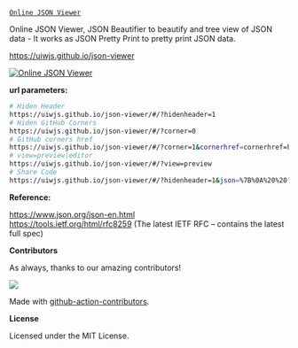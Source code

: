 [`Online JSON Viewer`](https://uiwjs.github.io/json-viewer)

Online JSON Viewer, JSON Beautifier to beautify and tree view of JSON data - It works as JSON Pretty Print to pretty print JSON data.

https://uiwjs.github.io/json-viewer

[![Online JSON Viewer](https://user-images.githubusercontent.com/1680273/149053681-1f9f525e-9b45-45f8-be3c-34c1ac91fc51.png)](https://uiwjs.github.io/json-viewer)

**url parameters:**

```bash
# Hiden Header
https://uiwjs.github.io/json-viewer/#/?hidenheader=1
# Hiden GitHub Corners
https://uiwjs.github.io/json-viewer/#/?corner=0
# GitHub corners href
https://uiwjs.github.io/json-viewer/#/?corner=1&cornerhref=cornerhref=https://github.com/uiwjs/json-viewer
# view=preview|editor
https://uiwjs.github.io/json-viewer/#/?view=preview
# Share Code
https://uiwjs.github.io/json-viewer/#/?hidenheader=1&json=%7B%0A%20%20"a":%20234%0A%7D
```

**Reference:**

https://www.json.org/json-en.html  
https://tools.ietf.org/html/rfc8259 (The latest IETF RFC – contains the latest full spec)

**Contributors**

As always, thanks to our amazing contributors!

<a href="https://github.com/uiwjs/json-viewer/graphs/contributors">
  <img src="https://uiwjs.github.io/json-viewer/CONTRIBUTORS.svg" />
</a>

Made with [github-action-contributors](https://github.com/jaywcjlove/github-action-contributors).

**License**

Licensed under the MIT License.